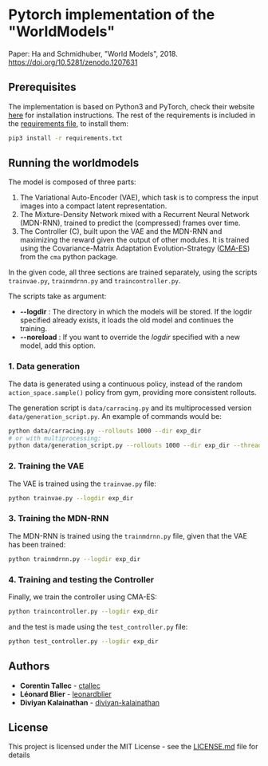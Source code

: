 # Pytorch implementation of the "WorldModels"


Paper: Ha and Schmidhuber, "World Models", 2018. https://doi.org/10.5281/zenodo.1207631


## Prerequisites

The implementation is based on Python3 and PyTorch, check their website [here](https://pytorch.org) for installation instructions. The rest of the requirements is included in the [requirements file](requirements.txt), to install them:
```bash
pip3 install -r requirements.txt
```

## Running the worldmodels

The model is composed of three parts:

  1. The Variational Auto-Encoder (VAE), which task is to compress the input images into a compact latent representation.
  2. The Mixture-Density Network mixed with a Recurrent Neural Network (MDN-RNN), trained to predict the (compressed) frames over time.
  3. The Controller (C), built upon the VAE and the MDN-RNN and maximizing the reward given the output of other modules. It is trained using the Covariance-Matrix Adaptation Evolution-Strategy ([CMA-ES](http://www.cmap.polytechnique.fr/~nikolaus.hansen/cmaartic.pdf)) from the `cma` python package.

In the given code, all three sections are trained separately, using the scripts `trainvae.py`, `trainmdrnn.py` and `traincontroller.py`.

The scripts take as argument:
* **--logdir** : The directory in which the models will be stored. If the logdir specified already exists, it loads the old model and continues the training.
* **--noreload** : If you want to override the *logdir* specified with a new model, add this option.

### 1. Data generation
The data is generated using a continuous policy, instead of the random `action_space.sample()` policy from gym, providing more consistent rollouts.

The generation script is `data/carracing.py` and its multiprocessed version `data/generation_script.py`. An example of commands would be:

```bash
python data/carracing.py --rollouts 1000 --dir exp_dir
# or with multiprocessing:
python data/generation_script.py --rollouts 1000 --dir exp_dir --threads 8
```

### 2. Training the VAE
The VAE is trained using the `trainvae.py` file:
```bash
python trainvae.py --logdir exp_dir
```
### 3. Training the MDN-RNN
The MDN-RNN is trained using the `trainmdrnn.py` file, given that the VAE has been trained:
```bash
python trainmdrnn.py --logdir exp_dir
```
### 4. Training and testing the Controller
Finally, we train the controller using CMA-ES:
```bash
python traincontroller.py --logdir exp_dir
```
and the test is made using the `test_controller.py` file:
```bash
python test_controller.py --logdir exp_dir
```



## Authors

* **Corentin Tallec** - [ctallec](https://github.com/ctallec)
* **Léonard Blier** - [leonardblier](https://github.com/leonardblier)
* **Diviyan Kalainathan** - [diviyan-kalainathan](https://github.com/diviyan-kalainathan)


## License

This project is licensed under the MIT License - see the [LICENSE.md](LICENSE.md) file for details
